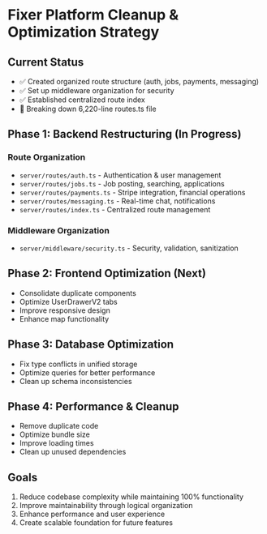 # Fixer Platform Cleanup & Optimization Strategy

## Current Status
- ✅ Created organized route structure (auth, jobs, payments, messaging)
- ✅ Set up middleware organization for security
- ✅ Established centralized route index
- 🔄 Breaking down 6,220-line routes.ts file

## Phase 1: Backend Restructuring (In Progress)
### Route Organization
- `server/routes/auth.ts` - Authentication & user management
- `server/routes/jobs.ts` - Job posting, searching, applications
- `server/routes/payments.ts` - Stripe integration, financial operations
- `server/routes/messaging.ts` - Real-time chat, notifications
- `server/routes/index.ts` - Centralized route management

### Middleware Organization
- `server/middleware/security.ts` - Security, validation, sanitization

## Phase 2: Frontend Optimization (Next)
- Consolidate duplicate components
- Optimize UserDrawerV2 tabs
- Improve responsive design
- Enhance map functionality

## Phase 3: Database Optimization
- Fix type conflicts in unified storage
- Optimize queries for better performance
- Clean up schema inconsistencies

## Phase 4: Performance & Cleanup
- Remove duplicate code
- Optimize bundle size
- Improve loading times
- Clean up unused dependencies

## Goals
1. Reduce codebase complexity while maintaining 100% functionality
2. Improve maintainability through logical organization
3. Enhance performance and user experience
4. Create scalable foundation for future features